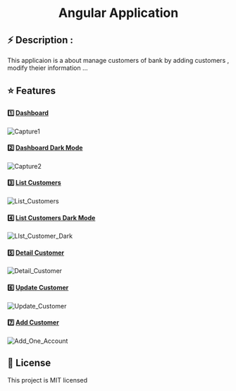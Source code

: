 <div align="center">
  <strong><h1 <a href="https://euphonious-centaur-dc5a8d.netlify.app/">Angular Application</a></h1></strong>
</div>

## ⚡️ Description : 
This applicaion is a about manage customers of bank by adding customers , modify theier information ...



## ⭐ Features
<div>
  <strong><h4>1️⃣ <a href="https://euphonious-centaur-dc5a8d.netlify.app/posts">Dashboard</a></h4></strong>
</div>

![Capture1](https://user-images.githubusercontent.com/127496533/227136181-869536d5-4d37-4f80-a5a6-8bb9d8650119.PNG)


<div>
  <strong><h4>2️⃣ <a href="https://euphonious-centaur-dc5a8d.netlify.app/hotels">Dashboard Dark Mode</a></h4></strong>
</div>

![Capture2](![Dashboard_Dark_mode](https://user-images.githubusercontent.com/127496533/227136732-8fd2d06b-3fcd-4454-9dfc-771aad843207.PNG))

<div>
  <strong><h4>3️⃣ <a href="https://euphonious-centaur-dc5a8d.netlify.app/restaus">List Customers</a></h4></strong>
</div>

![List_Customers](https://user-images.githubusercontent.com/127496533/227136897-f70fa54b-a485-4b4a-b8fd-d8970e5b755b.PNG)


<div>
  <strong><h4>4️⃣ <a href="https://euphonious-centaur-dc5a8d.netlify.app/trending">List Customers Dark Mode</a></h4></strong>
</div>

![LIst_Customer_Dark](https://user-images.githubusercontent.com/127496533/227137025-126499f4-74e3-4550-9a9b-87f4c132ff21.PNG)


<div>
  <strong><h4>5️⃣ <a href="https://euphonious-centaur-dc5a8d.netlify.app/auth">Detail Customer</a></h4></strong>
</div>

![Detail_Customer](https://user-images.githubusercontent.com/127496533/227137114-094393dc-bfb3-407e-b585-112326d302e1.PNG)


<div>
  <strong><h4>6️⃣ <a href="https://euphonious-centaur-dc5a8d.netlify.app">Update Customer</a></h4></strong>
</div>


![Update_Customer](https://user-images.githubusercontent.com/127496533/227137183-35254088-3acc-4d07-920a-3b9c869d9489.PNG)

<div>
  <strong><h4>7️⃣ <a href="https://euphonious-centaur-dc5a8d.netlify.app">Add Customer</a></h4></strong>
</div>

![Add_One_Account](https://user-images.githubusercontent.com/127496533/227137256-4169e8a2-1122-4b2b-ad8e-e671adc5ee2e.PNG)



## 📄 License

This project is MIT licensed
